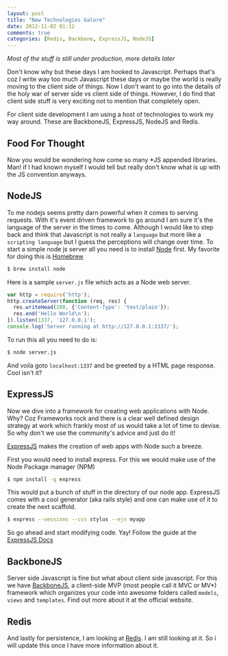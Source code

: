 ```yaml
---
layout: post
title: "New Technologies Galore"
date: 2012-11-02 01:12
comments: true
categories: [Redis, Backbone, ExpressJS, NodeJS]
---
```

*Most of the stuff is still under production, more details later*

Don't know why but these days I am hooked to Javascript. Perhaps that's coz I write way too much Javascript these days or maybe the world is really moving to the client side of things. Now I don't want to go into the details of the holy war of server side vs client side of things. However, I do find that client side stuff is very exciting not to mention that completely open. 

For client side development I am using a host of technologies to work my way around. These are BackboneJS, ExpressJS, NodeJS and Redis.

## Food For Thought
Now you would be wondering how come so many *JS appended libraries. Man! if I had known myself I would tell but really don't know what is up with the JS convention anyways.

## NodeJS
To me nodejs seems pretty darn powerful when it comes to serving requests. With it's event driven framework to go around I am sure it's the language of the server in the times to come. Although I would like to step back and think that Javascript is not really a `language` but more like a `scripting language` but I guess the perceptions will change over time. To start a simple node js server all you need is to install [Node][node] first. My favorite for doing this is [Homebrew][homebrew]

``` bash
$ brew install node
```

Here is a sample `server.js` file which acts as a Node web server.

``` js server.js
var http = require('http');
http.createServer(function (req, res) {
  res.writeHead(200, {'Content-Type': 'text/plain'});
  res.end('Hello World\n');
}).listen(1337, '127.0.0.1');
console.log('Server running at http://127.0.0.1:1337/');
```
To run this all you need to do is:

``` bash
$ node server.js
```

And voila goto `localhost:1337` and be greeted by a HTML page response. Cool isn't it?

## ExpressJS
Now we dive into a framework for creating web applications with Node. Why? Coz Frameworks rock and there is a clear well defined design strategy at work which frankly most of us would take a lot of time to devise. So why don't we use the community's advice and just do it!

[ExpressJS][express] makes the creation of web apps with Node such a breeze.

First you would need to install express. For this we would make use of the Node Package manager (NPM)

``` bash
$ npm install -g express
```

This would put a bunch of stuff in the directory of our node app. ExpressJS comes with a cool generator (aka rails style) and one can make use of it to create the next scaffold.

``` bash
$ express --sessions --css stylus --ejs myapp
```

So go ahead and start modifying code. Yay! Follow the guide at the [ExpressJS Docs][expressdoc]

## BackboneJS
Server side Javascript is fine but what about client side javascript. For this we have [BackboneJS][backbonejs], a client-side MVP (most people call it MVC or MV*) framework which organizes your code into awesome folders called `models`, `views` and `templates`. Find out more about it at the official website.

## Redis
And lastly for persistence, I am looking at [Redis][redis]. I am still looking at it. So i will update this once I have more information about it. 


[homebrew]: http://mxcl.github.com/homebrew/
[node]: http://nodejs.org/
[express]: http://expressjs.com/
[expressdoc]: http://expressjs.com/guide.html
[backbonejs]: http://backbonejs.org/
[redis]: http://try.redis-db.com/



